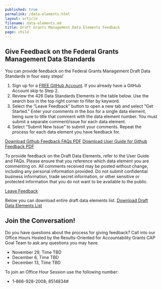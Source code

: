 ```yaml
---
published: true
permalink: /data-elements.html
layout: article
filename: data-elements.md
title: Draft Grants Management Data Elements Feedback 
page: child
---
```


## Give Feedback on the Federal Grants Management Data Standards 

You can provide feedback on the Federal Grants Management Draft Data Standards in four easy steps! 
1. Sign up for a [FREE GitHub Account](https://github.com/). If you already have a GitHub Account skip to Step 2.
2. Review the 426 Data Standards Elements in the table below. Use the search box in the top right corner to filter by keyword.
3. Select the “Leave Feedback” button to open a new tab and select "Get Started." Enter your comments in the box for a single data element, being sure to title that comment with the data element number. You must submit a separate comment/issue for each data element. 
4. Select “Submit New Issue” to submit your comments. Repeat the process for each data element you have feedback for. 

<a href="/assets/docs/use-case-summaries.pdf"  class="btn btn-primary">Download Github Feedback FAQs PDF</a> <a href="/assets/docs/use-case-summaries.pdf"  class="btn btn-primary">Download User Guide for Github Feedback PDF</a> 

To provide feedback on the Draft Data Elements, refer to the User Guide and FAQs. Please ensure that you reference which data element you are commenting on. All comments received may be posted without change, including any personal information provided. Do not submit confidential business information, trade secret information, or other sensitive or protected information that you do not want to be available to the public.

<a href="https://github.com/OFFM-MCAB/grantsfeedback/issues/new/choose" target="_blank" class="btn btn-primary" role="button">Leave Feedback</a>


<script type="text/javascript">
	$(document).ready(function() {
	init_table({
		csv_path: './data/GRM-Data-View-For-Public-Comment-2.csv',
		element: 'table-container'
	});
});


</script>

<div id="table-container"></div>

Below you can download entire draft data elements list. 
<a href="/data/GRM-Data-View-For-Public-Comment-1.csv"  class="btn btn-primary">Download Draft Data Elements List</a>

## Join the Conversation!

Do you have questions about the process for giving feedback? Call into our Office Hours 
Hosted by the Results-Oriented for Accountability Grants CAP Goal Team to ask any questions you may have. 
* November 29, Time TBD
* December 6, Time TBD
* December 13, Time TBD 


To join an Office Hour Session use the following number:
* 1-866-928-2008; 8514834# 

